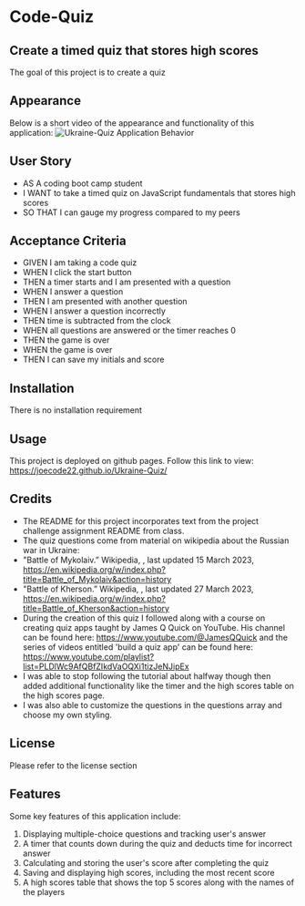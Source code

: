 # Code-Quiz

## Create a timed quiz that stores high scores

The goal of this project is to create a quiz

## Appearance

Below is a short video of the appearance and functionality of this application:
![Ukraine-Quiz Application Behavior](https://github.com/Joecode22/Code-Quiz/blob/main/assets/Ukraine-Quiz.gif "Password Generator Application Behavior")

## User Story

- AS A coding boot camp student
- I WANT to take a timed quiz on JavaScript fundamentals that stores high scores
- SO THAT I can gauge my progress compared to my peers

## Acceptance Criteria

- GIVEN I am taking a code quiz
- WHEN I click the start button
- THEN a timer starts and I am presented with a question
- WHEN I answer a question
- THEN I am presented with another question
- WHEN I answer a question incorrectly
- THEN time is subtracted from the clock
- WHEN all questions are answered or the timer reaches 0
- THEN the game is over
- WHEN the game is over
- THEN I can save my initials and score

## Installation

There is no installation requirement

## Usage

This project is deployed on github pages.
Follow this link to view: <https://joecode22.github.io/Ukraine-Quiz/>

## Credits

- The README for this project incorporates text from the project challenge assignment README from class.
- The quiz questions come from material on wikipedia about the Russian war in Ukraine:
- "Battle of Mykolaiv.” Wikipedia, , last updated 15 March 2023, <https://en.wikipedia.org/w/index.php?title=Battle_of_Mykolaiv&action=history>
- "Battle of Kherson.” Wikipedia, , last updated 27 March 2023, <https://en.wikipedia.org/w/index.php?title=Battle_of_Kherson&action=history>
- During the creation of this quiz I followed along with a course on creating quiz apps taught by James Q Quick on YouTube. His channel can be found here: <https://www.youtube.com/@JamesQQuick> and the series of videos entitled 'build a quiz app' can be found here: <https://www.youtube.com/playlist?list=PLDlWc9AfQBfZIkdVaOQXi1tizJeNJipEx>
- I was able to stop following the tutorial about halfway though then added additional functionality like the timer and the high scores table on the high scores page.
- I was also able to customize the questions in the questions array and choose my own styling.

## License

Please refer to the license section

## Features

Some key features of this application include:

1. Displaying multiple-choice questions and tracking user's answer
2. A timer that counts down during the quiz and deducts time for incorrect answer
3. Calculating and storing the user's score after completing the quiz
4. Saving and displaying high scores, including the most recent score
5. A high scores table that shows the top 5 scores along with the names of the players
